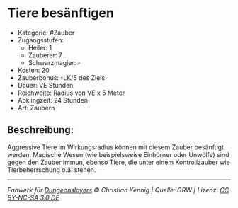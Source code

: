# Tiere besänftigen

- Kategorie: #Zauber
- Zugangsstufen:
  - Heiler: 1
  - Zauberer: 7
  - Schwarzmagier: -
- Kosten: 20
- Zauberbonus: -LK/5 des Ziels
- Dauer: VE Stunden
- Reichweite: Radius von VE x 5 Meter
- Abklingzeit: 24 Stunden
- Art: Zaubern

## Beschreibung:

Aggressive Tiere im Wirkungsradius können mit diesem Zauber besänftigt werden. Magische Wesen (wie beispielsweise Einhörner oder Unwölfe) sind gegen den Zauber immun, ebenso Tiere, die unter einem Kontrollzauber wie Tierbeherrschung o.ä. stehen.

---

_Fanwerk für [Dungeonslayers](https://www.dungeonslayers.net/) © Christian Kennig | Quelle: GRW | Lizenz: [CC BY-NC-SA 3.0 DE](https://creativecommons.org/licenses/by-nc-sa/3.0/de/)_
